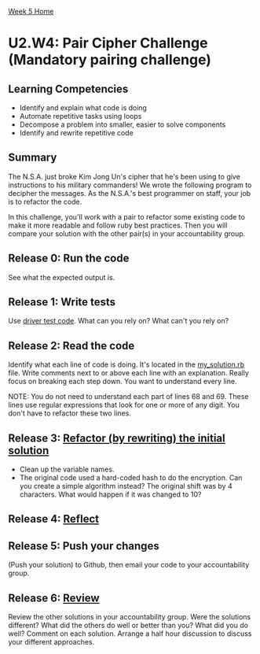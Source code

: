 [Week 5 Home](../)

# U2.W4: Pair Cipher Challenge (Mandatory pairing challenge)

## Learning Competencies
- Identify and explain what code is doing
- Automate repetitive tasks using loops
- Decompose a problem into smaller, easier to solve components
- Identify and rewrite repetitive code

## Summary
The N.S.A. just broke Kim Jong Un's cipher that he's been using to give instructions to his military commanders! We wrote the following program to decipher the messages. As the N.S.A.'s best programmer on staff, your job is to refactor the code.

In this challenge, you'll work with a pair to refactor some existing code to make it more readable and follow ruby best practices. Then you will compare your solution with the other pair(s) in your accountability group.

## Release 0: Run the code
See what the expected output is.

## Release 1: Write tests
Use [driver test code](https://github.com/Devbootcamp/phase-0-handbook/blob/master/coding-references/driver-code.md). What can you rely on? What can't you rely on?

## Release 2: Read the code
Identify what each line of code is doing. It's located in the [my_solution.rb](my_solution.rb) file.
Write comments next to or above each line with an explanation.
Really focus on breaking each step down. You want to understand every line.

NOTE: You do not need to understand each part of lines 68 and 69. These lines use regular expressions that look for one or more of any digit. You don't have to refactor these two lines.

## Release 3: [Refactor (by rewriting) the initial solution](https://github.com/Devbootcamp/phase-0-handbook/blob/master/coding-references/refactoring.md)
  - Clean up the variable names.
  - The original code used a hard-coded hash to do the encryption. Can you create a simple algorithm instead? The original shift was by 4 characters. What would happen if it was changed to 10?

## Release 4: [Reflect](https://github.com/Devbootcamp/phase-0-handbook/blob/master/coding-references/reflection-guidelines.md)

## Release 5: Push your changes
(Push your solution) to Github, then email your code to your accountability group.

## Release 6: [Review](https://github.com/Devbootcamp/phase-0-handbook/blob/master/coding-references/review.md)
Review the other solutions in your accountability group. Were the solutions different? What did the others do well or better than you? What did you do well? Comment on each solution. Arrange a half hour discussion to discuss your different approaches.
